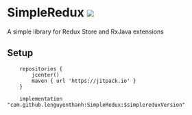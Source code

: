 # SimpleRedux [![](https://jitpack.io/v/lenguyenthanh/simpleredux.svg)](https://jitpack.io/#lenguyenthanh/simpleredux)

A simple library for Redux Store and RxJava extensions

## Setup

```
    repositories {
        jcenter()
        maven { url 'https://jitpack.io' }
    }

    implementation "com.github.lenguyenthanh:SimpleRedux:$simplereduxVersion"
```
